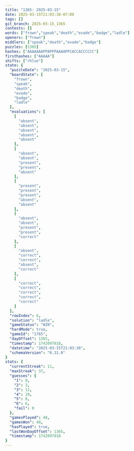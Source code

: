 ```yaml
---
title: "1365: 2025-03-15"
date: 2025-03-15T21:03:38-07:00
tags: []
git_branch: 2025-03-15_1365
contests: []
words: ["frown","speak","death","evade","badge","ladle"]
openers: ["frown"]
middlers: ["speak","death","evade","badge"]
puzzles: [1365]
hashes: ["AAAAAAAPPAPPPAAAAPPCACCACCCCCC"]
firsthashes: ["AAAAA"]
shifts: ["rhluo"]
state: {
  "puzzleDate": "2025-03-15",
  "boardState": [
    "frown",
    "speak",
    "death",
    "evade",
    "badge",
    "ladle"
  ],
  "evaluations": [
    [
      "absent",
      "absent",
      "absent",
      "absent",
      "absent"
    ],
    [
      "absent",
      "absent",
      "present",
      "present",
      "absent"
    ],
    [
      "present",
      "present",
      "present",
      "absent",
      "absent"
    ],
    [
      "absent",
      "absent",
      "present",
      "present",
      "correct"
    ],
    [
      "absent",
      "correct",
      "correct",
      "absent",
      "correct"
    ],
    [
      "correct",
      "correct",
      "correct",
      "correct",
      "correct"
    ]
  ],
  "rowIndex": 6,
  "solution": "ladle",
  "gameStatus": "WIN",
  "hardMode": true,
  "gameId": "1765",
  "dayOffset": 1365,
  "timestamp": 1742097818,
  "datetime": "2025-03-15T21:03:38",
  "schemaVersion": "0.31.0"
}
stats: {
  "currentStreak": 11,
  "maxStreak": 37,
  "guesses": {
    "1": 0,
    "2": 3,
    "3": 12,
    "4": 19,
    "5": 8,
    "6": 6,
    "fail": 0
  },
  "gamesPlayed": 48,
  "gamesWon": 48,
  "hasPlayed": true,
  "lastWonDayOffset": 1365,
  "timestamp": 1742097818
}
---
```

<!-- more -->
